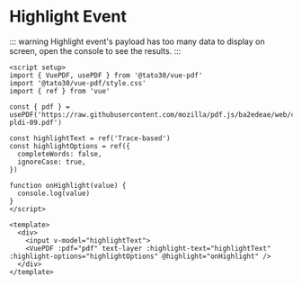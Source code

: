 # Highlight Event

::: warning
Highlight event's payload has too many data to display on screen, open the console to see the results.
:::

```vue
<script setup>
import { VuePDF, usePDF } from '@tato30/vue-pdf'
import '@tato30/vue-pdf/style.css'
import { ref } from 'vue'

const { pdf } = usePDF('https://raw.githubusercontent.com/mozilla/pdf.js/ba2edeae/web/compressed.tracemonkey-pldi-09.pdf')

const highlightText = ref('Trace-based')
const highlightOptions = ref({
  completeWords: false,
  ignoreCase: true,
})

function onHighlight(value) {
  console.log(value)
}
</script>

<template>
  <div>
    <input v-model="highlightText">
    <VuePDF :pdf="pdf" text-layer :highlight-text="highlightText" :highlight-options="highlightOptions" @highlight="onHighlight" />
  </div>
</template>
```

<ClientOnly>
  <TextHighlight />
</ClientOnly>